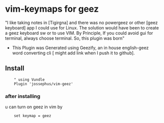 # vim-keymaps for geez
"I like taking notes in [Tigirgna] and there was no powergeez or other [geez keyboard] app I could use for Linux. The solution would have been to create a geez keyboard sw or to use VIM. By Principle, If you could avoid gui for terminal, always choose terminal. So, this plugin was born"

- This Plugin was Generated using Geezify, an in house english-geez word converting cli [ might add link when I push it to github].

## Install
```vimscript
    " using Vundle
    Plugin 'jossephus/vim-geez'
```
### after installing 
u can turn on geez in vim by
```
	set keymap = geez
```
